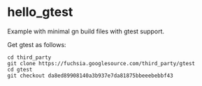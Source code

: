 # hello_gtest

Example with minimal gn build files with gtest support.

Get gtest as follows:
```
cd third_party
git clone https://fuchsia.googlesource.com/third_party/gtest
cd gtest
git checkout da8ed89908140a3b937e7da81875bbeeebebbf43
```
